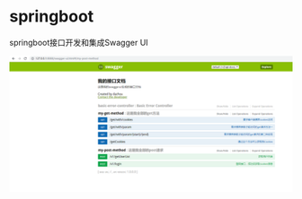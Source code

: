 # springboot
springboot接口开发和集成Swagger UI






![](https://github.com/huxiaotian180/ImageCache/raw/master/Loge/springboot.png)
